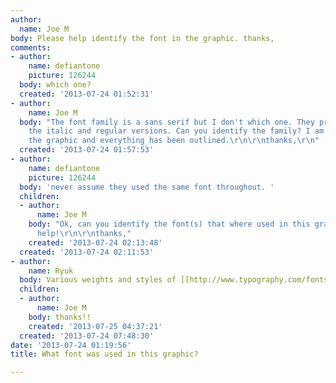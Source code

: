 ```yaml
---
author:
  name: Joe M
body: Please help identify the font in the graphic. thanks,
comments:
- author:
    name: defiantone
    picture: 126244
  body: which one?
  created: '2013-07-24 01:52:31'
- author:
    name: Joe M
  body: "The font family is a sans serif but I don't which one. They probably used
    the italic and regular versions. Can you identify the family? I am trying to update
    the graphic and everything has been outlined.\r\n\r\nthanks,\r\n"
  created: '2013-07-24 01:57:53'
- author:
    name: defiantone
    picture: 126244
  body: 'never assume they used the same font throughout. '
  children:
  - author:
      name: Joe M
    body: "Ok, can you identify the font(s) that where used in this graphic? Please
      help!\r\n\r\nthanks,"
    created: '2013-07-24 02:13:48'
  created: '2013-07-24 02:11:53'
- author:
    name: Ryuk
  body: Various weights and styles of [[http://www.typography.com/fonts/gotham/overview|Gotham]]
  children:
  - author:
      name: Joe M
    body: thanks!!
    created: '2013-07-25 04:37:21'
  created: '2013-07-24 07:48:30'
date: '2013-07-24 01:19:56'
title: What font was used in this graphic?

---
```

